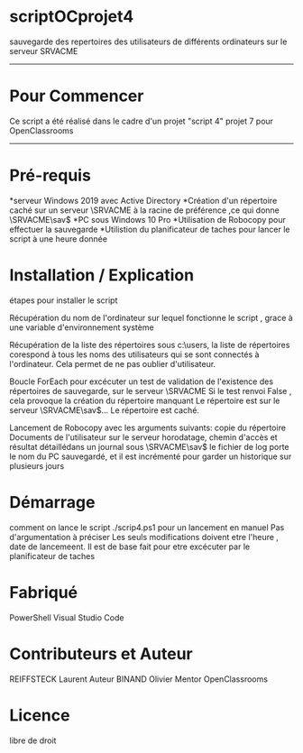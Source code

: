 # scriptOCprojet4
sauvegarde des repertoires des utilisateurs de différents ordinateurs sur le serveur SRVACME 
***
# Pour Commencer
Ce script a été réalisé dans le cadre d'un projet "script 4" projet 7 pour OpenClassrooms
***
# Pré-requis
*serveur Windows 2019 avec Active Directory 
*Création d'un répertoire caché sur un serveur \\SRVACME à la racine de préférence ,ce qui donne \\SRVACME\sav$
*PC sous Windows 10 Pro
*Utilisation de Robocopy pour effectuer la sauvegarde
*Utilistion du planificateur de taches pour lancer le script à une heure donnée

# Installation / Explication 
étapes pour installer le script

Récupération du nom de l'ordinateur sur lequel fonctionne le script , grace à une variable d'environnement système

Récupération de la liste des répertoires sous c:\users, la liste de répertoires corespond à tous les noms des utilisateurs qui se sont connectés à l'ordinateur.
Cela permet de ne pas oublier d'utilisateur.

Boucle ForEach pour excécuter un test de validation de l'existence des répertoires de sauvegarde, sur le serveur \\SRVACME
Si le test renvoi False , cela provoque la création du répertoire manquant
Le répertoire est sur le serveur \\SRVACME\sav$\...
Le répertoire est caché.

Lancement de Robocopy avec les arguments suivants:
copie du répertoire Documents de l'utilisateur sur le serveur 
horodatage, chemin d'accès  et résultat détaillédans un journal sous \\SRVACME\sav$
le fichier de log porte le nom du PC sauvegardé, et il est incrémenté pour garder un historique sur plusieurs jours

# Démarrage
comment on lance le script
./scrip4.ps1 pour un lancement en manuel
Pas d'argumentation à préciser 
Les seuls modifications doivent etre l'heure , date de lancemeent. Il est de base fait pour etre excécuter par le planificateur de taches

# Fabriqué 
PowerShell
Visual Studio Code

# Contributeurs et Auteur
REIFFSTECK Laurent Auteur 
BINAND Olivier Mentor OpenClassrooms

# Licence
libre de droit
